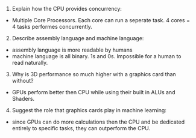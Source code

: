 <!-- Answers to the Short Answer Essay Questions go here -->

1.  Explain how the CPU provides concurrency:

* Multiple Core Processors. Each core can run a seperate task. 4 cores = 4 tasks performes concurrently.

2.  Describe assembly language and machine language:

* assembly language is more readable by humans
* machine language is all binary. 1s and 0s. Impossible for a human to read naturally.

3.  Why is 3D performance so much higher with a graphics card than without?

* GPUs perform better then CPU while using their built in ALUs and Shaders.

4.  Suggest the role that graphics cards play in machine learning:

* since GPUs can do more calculations then the CPU and be dedicated entirely to specific tasks, they can outperform the CPU.
